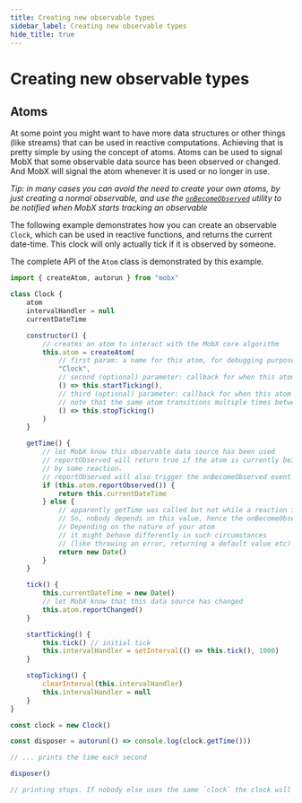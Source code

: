 ```yaml
---
title: Creating new observable types
sidebar_label: Creating new observable types
hide_title: true
---
```


# Creating new observable types

## Atoms

At some point you might want to have more data structures or other things (like streams) that can be used in reactive computations.
Achieving that is pretty simple by using the concept of atoms.
Atoms can be used to signal MobX that some observable data source has been observed or changed.
And MobX will signal the atom whenever it is used or no longer in use.

_Tip: in many cases you can avoid the need to create your own atoms, by just creating a normal observable, and use
the [`onBecomeObserved`](on-become-observed.md) utility to be notified when MobX starts tracking an observable_

The following example demonstrates how you can create an observable `Clock`, which can be used in reactive functions,
and returns the current date-time.
This clock will only actually tick if it is observed by someone.

The complete API of the `Atom` class is demonstrated by this example.

```javascript
import { createAtom, autorun } from "mobx"

class Clock {
    atom
    intervalHandler = null
    currentDateTime

    constructor() {
        // creates an atom to interact with the MobX core algorithm
        this.atom = createAtom(
            // first param: a name for this atom, for debugging purposes
            "Clock",
            // second (optional) parameter: callback for when this atom transitions from unobserved to observed.
            () => this.startTicking(),
            // third (optional) parameter: callback for when this atom transitions from observed to unobserved
            // note that the same atom transitions multiple times between these two states
            () => this.stopTicking()
        )
    }

    getTime() {
        // let MobX know this observable data source has been used
        // reportObserved will return true if the atom is currently being observed
        // by some reaction.
        // reportObserved will also trigger the onBecomeObserved event handler (startTicking) if needed
        if (this.atom.reportObserved()) {
            return this.currentDateTime
        } else {
            // apparently getTime was called but not while a reaction is running.
            // So, nobody depends on this value, hence the onBecomeObserved handler (startTicking) won't be fired
            // Depending on the nature of your atom
            // it might behave differently in such circumstances
            // (like throwing an error, returning a default value etc)
            return new Date()
        }
    }

    tick() {
        this.currentDateTime = new Date()
        // let MobX know that this data source has changed
        this.atom.reportChanged()
    }

    startTicking() {
        this.tick() // initial tick
        this.intervalHandler = setInterval(() => this.tick(), 1000)
    }

    stopTicking() {
        clearInterval(this.intervalHandler)
        this.intervalHandler = null
    }
}

const clock = new Clock()

const disposer = autorun(() => console.log(clock.getTime()))

// ... prints the time each second

disposer()

// printing stops. If nobody else uses the same `clock` the clock will stop ticking as well.
```
